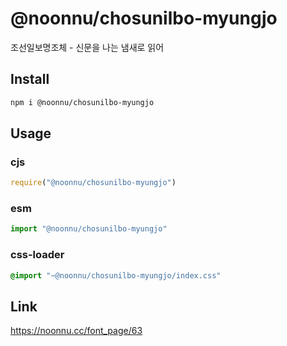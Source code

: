 # @noonnu/chosunilbo-myungjo
조선일보명조체 - 신문을 나는 냄새로 읽어

## Install
```sh
npm i @noonnu/chosunilbo-myungjo
```
## Usage
### cjs
```js
require("@noonnu/chosunilbo-myungjo")
```
### esm
```js
import "@noonnu/chosunilbo-myungjo"
```
### css-loader
```css
@import "~@noonnu/chosunilbo-myungjo/index.css"
```

## Link
https://noonnu.cc/font_page/63